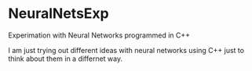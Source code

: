 # NeuralNetsExp
Experimation with Neural Networks programmed in C++

I am just trying out different ideas with neural networks using C++ just to think about them in a differnet way.
